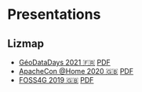 # Presentations

## Lizmap

* [GéoDataDays 2021 🇫🇷](https://docs.3liz.org/presentation/2021-09-geodatadays.html) [PDF](docs/pdf/GéoDataDays-2021-Lizmap-Web-Client.pdf)
* [ApacheCon @Home 2020 🇬🇧](https://docs.3liz.org/presentation/2020-09-apachecon.html) [PDF](docs/pdf/ApacheCon-@Home-2020-Lizmap-Web-Client.pdf)
* [FOSS4G 2019 🇬🇧](https://docs.3liz.org/presentation/2019-08-foss4g.html) [PDF](docs/pdf/FOSS4G-2019-Lizmap-Web-Client.pdf)
